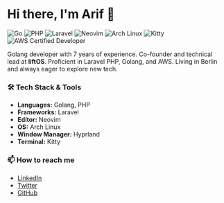 # Hi there, I'm Arif 👋

![Go](https://img.shields.io/badge/-Go-00ADD8?style=flat-square&logo=go&logoColor=white)
![PHP](https://img.shields.io/badge/-PHP-777BB4?style=flat-square&logo=php&logoColor=white)
![Laravel](https://img.shields.io/badge/-Laravel-FF2D20?style=flat-square&logo=laravel&logoColor=white)
![Neovim](https://img.shields.io/badge/-Neovim-57A143?style=flat-square&logo=neovim&logoColor=white)
![Arch Linux](https://img.shields.io/badge/-ArchLinux-1793D1?style=flat-square&logo=arch-linux&logoColor=white)
![Kitty](https://img.shields.io/badge/-Kitty-FAE0BC?style=flat-square&logo=kitty&logoColor=black)
![AWS Certified Developer](https://img.shields.io/badge/AWS-Certified%20Developer-orange?style=flat-square&logo=amazon-aws)

Golang developer with 7 years of experience. Co-founder and technical lead at **liftOS**. Proficient in Laravel PHP, Golang, and AWS. Living in Berlin and always eager to explore new tech.

### 🛠️ Tech Stack & Tools

- **Languages:** Golang, PHP
- **Frameworks:** Laravel
- **Editor:** Neovim
- **OS:** Arch Linux
- **Window Manager:** Hyprland
- **Terminal:** Kitty

### 📫 How to reach me

- [LinkedIn](https://www.linkedin.com/in/arifdogan95/)
- [Twitter](https://twitter.com/arifcodes)
- [GitHub](https://github.com/doganarif)
